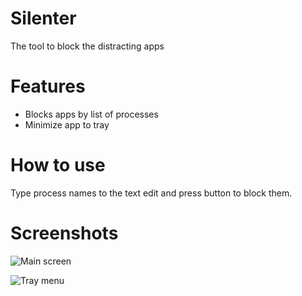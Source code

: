 # Silenter
The tool to block the distracting apps

# Features

- Blocks apps by list of processes
- Minimize app to tray

# How to use

Type process names to the text edit and press button to block them.

# Screenshots

![Main screen](https://dl.dropbox.com/scl/fi/3vawib93zkgi9dp37ta29/silenter1.png?rlkey=62aju2kl2fbuopm41pw7jt8o4&st=foj8l1rt)

![Tray menu](https://dl.dropbox.com/scl/fi/cnvrx0a4ub2wbobokftmx/silenter2.png?rlkey=8qt4ufwqzakwhemt8hskvg6ds&st=2wissr8x)
